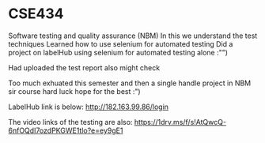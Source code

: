 # CSE434
Software testing and quality assurance (NBM)
In this we understand the test techniques
Learned how to use selenium for automated testing
Did a project on labelHub using selenium for automated testing alone :"")

Had uploaded the test report also might check

Too much exhuated this semester and then a single handle project in NBM sir course hard luck hope for the best :")

LabelHub link is below:
http://182.163.99.86/login


The video links of the testing are also:
https://1drv.ms/f/s!AtQwcQ-6nfOQdI7ozdPKGWE1tlo?e=ey9gE1
